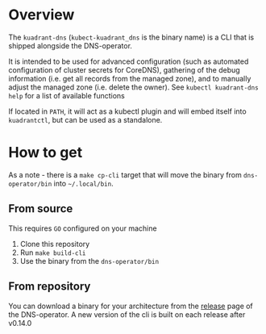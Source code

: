 # Overview 
The `kuadrant-dns` (`kubect-kuadrant_dns` is the binary name) is a CLI that is shipped alongside the DNS-operator. 

It is intended to be used for advanced configuration (such as automated configuration of cluster secrets for CoreDNS), gathering of the debug information (i.e. get all records from the managed zone), and to manually adjust the managed zone (i.e. delete the owner). See `kubectl kuadrant-dns help` for a list of available functions

If located in `PATH`, it will act as a kubectl plugin and will embed itself into `kuadrantctl`, but can be used as a standalone. 


# How to get

As a note - there is a `make cp-cli` target that will move the binary from `dns-operator/bin` into `~/.local/bin`. 

## From source 
This requires `GO` configured on your machine
1. Clone this repository 
2. Run `make build-cli`
3. Use the binary from the `dns-operator/bin` 


## From repository 
You can download a binary for your architecture from the [release](https://github.com/Kuadrant/dns-operator/releases) page of the DNS-operator. A new version of the cli is built on each release after v0.14.0